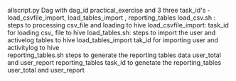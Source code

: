allscript.py
    Dag with dag_id practical_exercise and  3 three task_id's - load_csvfile_import, load_tables_import , reporting_tables
load_csv.sh :
    steps to processing csv_file and loading to hive
load_csvfile_import:
       task_id for loading csv_ file to hive
load_tables.sh:
     steps to import the user and activelog tables to hive
load_tables_import
        tak_id for importing user and activitylog to hive   
reporting_tables.sh
        steps to generate the reporting tables data user_total and user_report
reporting_tables
       task_id to genetate the  reporting_tables user_total and user_report
       
        
